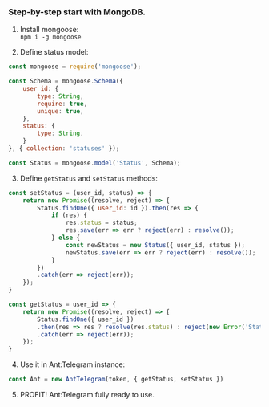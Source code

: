 ### Step-by-step start with MongoDB.

1. Install mongoose:  
`npm i -g mongoose`

2. Define status model:
```js
const mongoose = require('mongoose');

const Schema = mongoose.Schema({
    user_id: {
        type: String,
        require: true,
        unique: true,
    },
    status: {
        type: String,
    }
}, { collection: 'statuses' });

const Status = mongoose.model('Status', Schema);
```

3. Define `getStatus` and `setStatus` methods:
```js
const setStatus = (user_id, status) => {
    return new Promise((resolve, reject) => {
        Status.findOne({ user_id: id }).then(res => {
            if (res) {
                res.status = status;
                res.save(err => err ? reject(err) : resolve());
            } else {
                const newStatus = new Status({ user_id, status });
                newStatus.save(err => err ? reject(err) : resolve());
            }
        })
        .catch(err => reject(err));
    });
}

const getStatus = user_id => {
    return new Promise((resolve, reject) => {
        Status.findOne({ user_id })
        .then(res => res ? resolve(res.status) : reject(new Error('Status not found')))
        .catch(err => reject(err));
    });
}
```

4. Use it in Ant:Telegram instance:
```js
const Ant = new AntTelegram(token, { getStatus, setStatus })
``` 

5. PROFIT! Ant:Telegram fully ready to use.